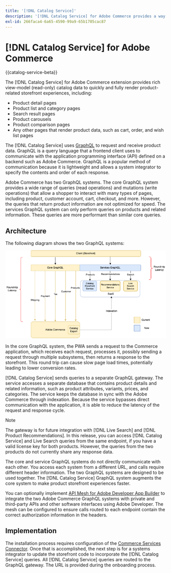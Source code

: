 ```yaml
---
title: '[!DNL Catalog Service]'
description: '[!DNL Catalog Service] for Adobe Commerce provides a way to retrieve the contents of Product Display Pages and Product List Pages much more quickly than the native Adobe Commerce GraphQL queries.'
exl-id: 266faca4-6a65-4590-99a9-65b1705cac87
---
```

# [!DNL Catalog Service] for Adobe Commerce

{{catalog-service-beta}}

The [!DNL Catalog Service] for Adobe Commerce extension provides rich view-model (read-only) catalog data to quickly and fully render product-related storefront experiences, including:

*  Product detail pages
*  Product list and category pages
*  Search result pages
*  Product carousels
*  Product comparison pages
*  Any other pages that render product data, such as cart, order, and wish list pages

The [!DNL Catalog Service] uses [GraphQL](https://graphql.org/) to request and receive product data. GraphQL is a query language that a frontend client uses to communicate with the application programming interface (API) defined on a backend such as Adobe Commerce. GraphQL is a popular method of communication because it is lightweight and allows a system integrator to specify the contents and order of each response.

Adobe Commerce has two GraphQL systems. The core GraphQL system provides a wide range of queries (read operations) and mutations (write operations) that allow a shopper to interact with many types of pages, including product, customer account, cart, checkout, and more. However, the queries that return product information are not optimized for speed. The services GraphQL system can only perform queries on products and related information. These queries are more performant than similar core queries.

## Architecture

The following diagram shows the two GraphQL systems:

![Catalog architecture diagram](assets/catalog-service-architecture.png)

In the core GraphQL system, the PWA sends a request to the Commerce application, which receives each request, processes it, possibly sending a request through multiple subsystems, then returns a response to the storefront. This round trip can cause slow page load times, potentially leading to lower conversion rates.

[!DNL Catalog Service] sends queries to a separate GraphQL gateway. The service accesses a separate database that contains product details and related information, such as product attributes, variants, prices, and categories. The service keeps the database in sync with the Adobe Commerce through indexation.
Because the service bypasses direct communication with the application, it is able to reduce the latency of the request and response cycle.

>[!NOTE]
>
>The gateway is for future integration with [!DNL Live Search] and [!DNL Product Recommendations]. In this release, you can access [!DNL Catalog Service] and Live Search queries from the same endpoint, if you have a valid license key for both products. However, the queries from the two products do not currently share any response data.

The core and service GraphQL systems do not directly communicate with each other. You access each system from a different URL, and calls require different header information. The two GraphQL systems are designed to be used together. The [!DNL Catalog Service] GraphQL system augments the core system to make product storefront experiences faster.

You can optionally implement [API Mesh for Adobe Developer App Builder](https://developer.adobe.com/graphql-mesh-gateway/) to integrate the two Adobe Commerce GraphQL systems with private and third-party APIs and other software interfaces using Adobe Developer. The mesh can be configured to ensure calls routed to each endpoint contain the correct authorization information in the headers.

## Implementation

The installation process requires configuration of the [Commerce Services Connector](../landing/saas.md). Once that is accomplished, the next step is for a systems integrator to update the storefront code to incorporate the [!DNL Catalog Service] queries. All [!DNL Catalog Service] queries are routed to the GraphQL gateway. The URL is provided during the onboarding process.
